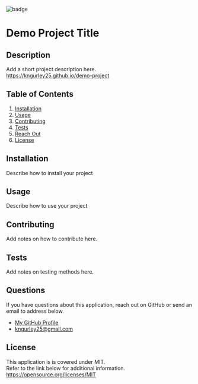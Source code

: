 
  ![badge](https://img.shields.io/badge/License-MIT-brightgreen)
  # Demo Project Title
  ## Description
  Add a short project description here.  
  https://kngurley25.github.io/demo-project
  ## Table of Contents
  1. [Installation](#installation)
  1. [Usage](#usage)
  1. [Contributing](#contributing)
  1. [Tests](#tests)
  1. [Reach Out](#questions)
  1. [License](#license)
  ## Installation <a name="installation"></a>
  Describe how to install your project
  ## Usage <a name="usage"></a>
  Describe how to use your project
  ## Contributing <a name="contributing"></a>
  Add notes on how to contribute here. 
  ## Tests <a name="tests"></a>
  Add notes on testing methods here.
  ## Questions <a name="questions"></a>
  If you have questions about this application, reach out on GitHub or send an email to address below.  
  - [My GitHub Profile](https://github.com/kngurley25)
  - kngurley25@gmail.com
  ## License <a name="license"></a>
  This application is is covered under MIT.  
      Refer to the link below for additional information.  
      https://opensource.org/licenses/MIT
  

